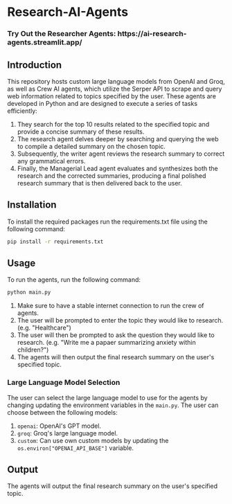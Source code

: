# Research-AI-Agents

<h3>Try Out the Researcher Agents:  https://ai-research-agents.streamlit.app/ </h3>

## Introduction
This repository hosts custom large language models from OpenAI and Groq, as well as Crew AI agents, which utilize the Serper API to scrape and query web information related to topics specified by the user. These agents are developed in Python and are designed to execute a series of tasks efficiently:

1. They search for the top 10 results related to the specified topic and provide a concise summary of these results.
2. The research agent delves deeper by searching and querying the web to compile a detailed summary on the chosen topic.
3. Subsequently, the writer agent reviews the research summary to correct any grammatical errors.
4. Finally, the Managerial Lead agent evaluates and synthesizes both the research and the corrected summaries, producing a final polished research summary that is then delivered back to the user.


## Installation
To install the required packages run the requirements.txt file using the following command:
```bash
pip install -r requirements.txt
```

## Usage
To run the agents, run the following command:
```bash
python main.py
```
1. Make sure to have a stable internet connection to run the crew of agents.
2. The user will be prompted to enter the topic they would like to research. (e.g. "Healthcare")
3. The user will then be prompted to ask the question they would like to research. (e.g. "Write me a papaer summarizing anxiety within children?")
4. The agents will then output the final research summary on the user's specified topic.

### Large Language Model Selection
The user can select the large language model to use for the agents by changing updating the environment variables in the `main.py`. The user can choose between the following models:
1. `openai`: OpenAI's GPT model.
2. `groq`: Groq's large language model.
3. `custom`: Can use own custom models by updating the `os.environ["OPENAI_API_BASE"]` variable.

## Output
The agents will output the final research summary on the user's specified topic.
